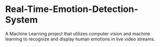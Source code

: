 # Real-Time-Emotion-Detection-System
A Machine Learning project that utilizes computer vision and machine learning to recognize and display human emotions in live video streams.
